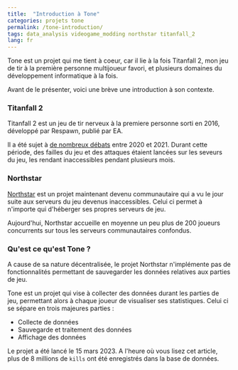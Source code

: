 ```yaml
---
title:  "Introduction à Tone"
categories: projets tone
permalink: /tone-introduction/
tags: data_analysis videogame_modding northstar titanfall_2
lang: fr
---
```

Tone est un projet qui me tient à coeur, car il lie à la fois Titanfall 2, mon jeu de tir à la première personne multijoueur favori, et plusieurs domaines du développement informatique à la fois.

Avant de le présenter, voici une brève une introduction à son contexte.
### Titanfall 2
Titanfall 2 est un jeu de tir nerveux à la premiere personne sorti en 2016, développé par Respawn, publié par EA.

Il a été sujet à [de nombreux débats][harmony-redtape] entre 2020 et 2021. Durant cette période, des failles du jeu et des attaques étaient lancées sur les seveurs du jeu, les rendant inaccessibles pendant plusieurs mois. 

### Northstar 
[Northstar][northstar] est un projet maintenant devenu communautaire qui a vu le jour suite aux serveurs du jeu devenus inaccessibles. Celui ci permet à n'importe qui d'héberger ses propres serveurs de jeu.

Aujourd'hui, Northstar accueille en moyenne un peu plus de 200 joueurs concurrents sur tous les serveurs communautaires confondus.

### Qu'est ce qu'est Tone ? 
A cause de sa nature décentralisée, le projet Northstar n'implémente pas de fonctionnalités permettant de sauvegarder les données relatives aux parties de jeu.

Tone est un projet qui vise à collecter des données durant les parties de jeu, permettant alors à chaque joueur de visualiser ses statistiques.
Celui ci se sépare en trois majeures parties : 
* Collecte de données
* Sauvegarde et traitement des données
* Affichage des données
<object style="max-width:100%" data="{{site.baseurl}}/assets/images/diagram-tone-simple-fr.svg" type="image/svg+xml" class="mailicon"></object>

Le projet a été lancé le 15 mars 2023. A l'heure où vous lisez cet article, plus de <span id=toneKills>8</span> millions de `kills` ont été enregistrés dans la base de données.

<script type="application/javascript">
    window.addEventListener('DOMContentLoaded', async () => {
    const kills = Object.values(await (await fetch("https://tone.sleepycat.date/v2/client/players")).json()).reduce((acc,e)=>acc+e.kills,0);
    document.getElementById('toneKills').innerText = Math.floor(kills/1000000)
});
    
</script>

[harmony-redtape]:  https://harmony.tf/redtape-response/
[northstar]:        https://northstar.tf/